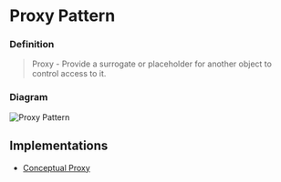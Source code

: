 # Proxy Pattern
### Definition
> Proxy - Provide a surrogate or placeholder for another object to control access to it.

### Diagram
![Proxy Pattern](https://user-images.githubusercontent.com/30439829/154118091-3ecc28b2-22e0-4cd2-b70e-3710f999da19.png)

## Implementations
- [Conceptual Proxy](https://github.com/JoseAndresHV/design-patterns/tree/master/Proxy/Proxy)
